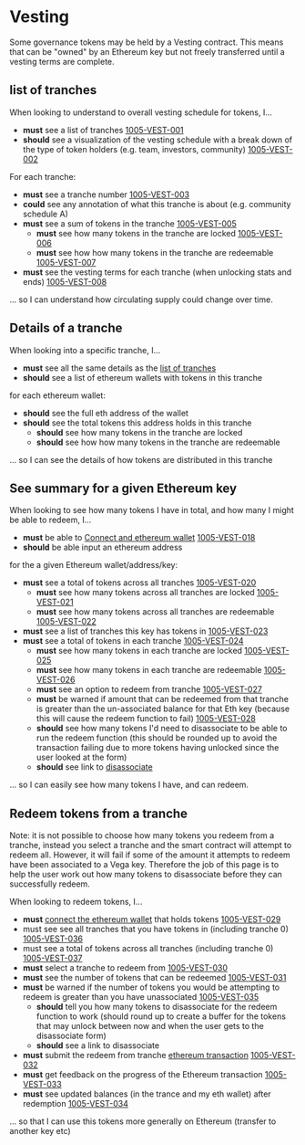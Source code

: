 # Vesting

Some governance tokens may be held by a Vesting contract. This means that can be "owned" by an Ethereum key but not freely transferred until a vesting terms are complete.

## list of tranches

When looking to understand to overall vesting schedule for tokens, I...

- **must** see a list of tranches <a name="1005-VEST-001" href="#1005-VEST-001">1005-VEST-001</a>
- **should** see a visualization of the vesting schedule with a break down of the type of token holders (e.g. team, investors, community) <a name="1005-VEST-002" href="#1005-VEST-002">1005-VEST-002</a>

For each tranche:

- **must** see a tranche number <a name="1005-VEST-003" href="#1005-VEST-003">1005-VEST-003</a>
- **could** see any annotation of what this tranche is about (e.g. community schedule A)
- **must** see a sum of tokens in the tranche <a name="1005-VEST-005" href="#1005-VEST-005">1005-VEST-005</a>
  - **must** see how many tokens in the tranche are locked <a name="1005-VEST-006" href="#1005-VEST-006">1005-VEST-006</a>
  - **must** see how how many tokens in the tranche are redeemable <a name="1005-VEST-007" href="#1005-VEST-007">1005-VEST-007</a>
- **must** see the vesting terms for each tranche (when unlocking stats and ends) <a name="1005-VEST-008" href="#1005-VEST-008">1005-VEST-008</a>

... so I can understand how circulating supply could change over time.

## Details of a tranche

When looking into a specific tranche, I...

- **must** see all the same details as the [list of tranches](#details-of-a-tranche)
- **should** see a list of ethereum wallets with tokens in this tranche

for each ethereum wallet:

- **should** see the full eth address of the wallet
- **should** see the total tokens this address holds in this tranche
  - **should** see how many tokens in the tranche are locked
  - **should** see how how many tokens in the tranche are redeemable

... so I can see the details of how tokens are distributed in this tranche

## See summary for a given Ethereum key

When looking to see how many tokens I have in total, and how many I might be able to redeem, I...

- **must** be able to [Connect and ethereum wallet](0004-EWAL-connect_ethereum_wallet.md) <a name="1005-VEST-018" href="#1005-VEST-018">1005-VEST-018</a>
- **should** be able input an ethereum address

for the a given Ethereum wallet/address/key:

- **must** see a total of tokens across all tranches <a name="1005-VEST-020" href="#1005-VEST-020">1005-VEST-020</a>
  - **must** see how many tokens across all tranches are locked <a name="1005-VEST-021" href="#1005-VEST-021">1005-VEST-021</a>
  - **must** see how many tokens across all tranches are redeemable <a name="1005-VEST-022" href="#1005-VEST-022">1005-VEST-022</a>
- **must** see a list of tranches this key has tokens in <a name="1005-VEST-023" href="#1005-VEST-023">1005-VEST-023</a>
- **must** see a total of tokens in each tranche <a name="1005-VEST-024" href="#1005-VEST-024">1005-VEST-024</a>
  - **must** see how many tokens in each tranche are locked <a name="1005-VEST-025" href="#1005-VEST-025">1005-VEST-025</a>
  - **must** see how many tokens in each tranche are redeemable <a name="1005-VEST-026" href="#1005-VEST-026">1005-VEST-026</a>
  - **must** see an option to redeem from tranche <a name="1005-VEST-027" href="#1005-VEST-027">1005-VEST-027</a>
  - **must** be warned if amount that can be redeemed from that tranche is greater than the un-associated balance for that Eth key (because this will cause the redeem function to fail) <a name="1005-VEST-028" href="#1005-VEST-028">1005-VEST-028</a>
  - **should** see how many tokens I'd need to disassociate to be able to run the redeem function (this should be rounded up to avoid the transaction failing due to more tokens having unlocked since the user looked at the form)
  - **should** see link to [disassociate](1004-ASSO-associate.md)

... so I can easily see how many tokens I have, and can redeem.

## Redeem tokens from a tranche

Note: it is not possible to choose how many tokens you redeem from a tranche, instead you select a tranche and the smart contract will attempt to redeem all. However, it will fail if some of the amount it attempts to redeem have been associated to a Vega key. Therefore the job of this page is to help the user work out how many tokens to disassociate before they can successfully redeem.

When looking to redeem tokens, I...

- **must** [connect the ethereum wallet](0004-EWAL-connect_ethereum_wallet.md) that holds tokens <a name="1005-VEST-029" href="#1005-VEST-029">1005-VEST-029</a>
- must see see all tranches that you have tokens in (including tranche 0) <a name="1005-VEST-036" href="#1005-VEST-036">1005-VEST-036</a>
- must see a total of tokens across all tranches (including tranche 0) <a name="1005-VEST-037" href="#1005-VEST-037">1005-VEST-037</a>
- **must** select a tranche to redeem from <a name="1005-VEST-030" href="#1005-VEST-030">1005-VEST-030</a>
- **must** see the number of tokens that can be redeemed <a name="1005-VEST-031" href="#1005-VEST-031">1005-VEST-031</a>
- **must** be warned if the number of tokens you would be attempting to redeem is greater than you have unassociated <a name="1005-VEST-035" href="#1005-VEST-035">1005-VEST-035</a>
  - **should** tell you how many tokens to disassociate for the redeem function to work (should round up to create a buffer for the tokens that may unlock between now and when the user gets to the disassociate form)
  - **should** see a link to disassociate
- **must** submit the redeem from tranche [ethereum transaction](0005-ETXN-submit_ethereum_transaction.md) <a name="1005-VEST-032" href="#1005-VEST-032">1005-VEST-032</a>
- **must** get feedback on the progress of the Ethereum transaction <a name="1005-VEST-033" href="#1005-VEST-033">1005-VEST-033</a>
- **must** see updated balances (in the trance and my eth wallet) after redemption <a name="1005-VEST-034" href="#1005-VEST-034">1005-VEST-034</a>

... so that I can use this tokens more generally on Ethereum (transfer to another key etc)
